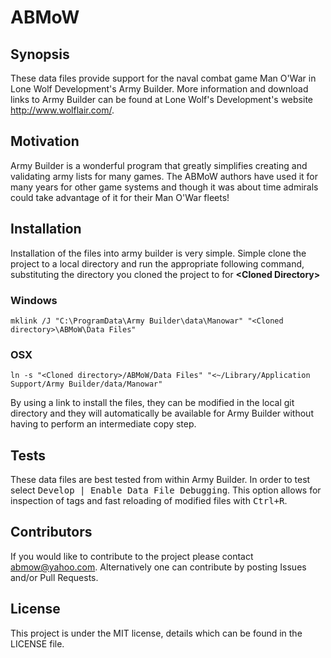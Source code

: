 # ABMoW

## Synopsis

These data files provide support for the naval combat game Man O'War in Lone Wolf Development's Army Builder.  More information and download links to Army Builder can be found at Lone Wolf's Development's website <http://www.wolflair.com/>.

## Motivation

Army Builder is a wonderful program that greatly simplifies creating and validating army lists for many games.  The ABMoW authors have used it for many years for other game systems and though it was about time admirals could take advantage of it for their Man O'War  fleets!

## Installation

Installation of the files into army builder is very simple. Simple clone the project to a local directory and run the appropriate following command, substituting the directory you cloned the project to for **\<Cloned Directory\>**

### Windows
    mklink /J "C:\ProgramData\Army Builder\data\Manowar" "<Cloned directory>\ABMoW\Data Files"

### OSX

    ln -s "<Cloned directory>/ABMoW/Data Files" "<~/Library/Application Support/Army Builder/data/Manowar"

By using a link to install the files, they can be modified in the local git directory and they will automatically be available for Army Builder without having to perform an intermediate copy step.

## Tests

These data files are best tested from within Army Builder. In order to test select <kbd>Develop | Enable Data File Debugging</kbd>. This option allows for inspection of tags and fast reloading of modified files with <kbd><kbd>Ctrl</kbd>+<kbd>R</kbd></kbd>.

## Contributors

If you would like to contribute to the project please contact <abmow@yahoo.com>.  Alternatively one can contribute by posting Issues and/or Pull Requests.

## License

This project is under the MIT license, details which can be found in the LICENSE file.